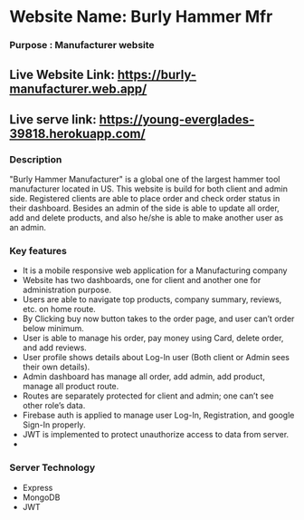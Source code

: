 # Website Name: Burly Hammer Mfr
### Purpose : Manufacturer website

## Live Website Link: https://burly-manufacturer.web.app/
## Live serve link: https://young-everglades-39818.herokuapp.com/

### Description
"Burly Hammer Manufacturer" is a global one of the largest hammer tool manufacturer located in US. This website is build for both client and admin side. Registered clients are able to place order and check order status in their dashboard. Besides an admin of the side is able to update all order, add and delete products, and also he/she is able to make another user as an admin. 

### Key features 

-	It is a mobile responsive web application for a Manufacturing company
-	Website has two dashboards, one for client and another one for administration purpose.
-	Users are able to navigate top products, company summary, reviews, etc. on home route.
-	By Clicking buy now button takes to the order page, and user can’t order below minimum.
-	User is able to manage his order, pay money using Card, delete order, and add reviews.
-	User profile shows details about Log-In user (Both client or Admin sees their own details).
-	Admin dashboard has manage all order, add admin, add product, manage all product route.
-	Routes are separately protected for client and admin; one can’t see other role’s data. 
-	Firebase auth is applied to manage user Log-In, Registration, and google Sign-In properly.
-	JWT is implemented to protect unauthorize access to data from server.
-	
### Server Technology

- Express
- MongoDB
- JWT
